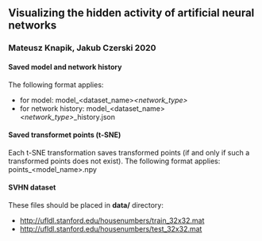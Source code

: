 ## Visualizing the hidden activity of artificial neural networks
### Mateusz Knapik, Jakub Czerski 2020

#### Saved model and network history
The following format applies:
- for model: model_<dataset_name>_<network_type>_<epochs>
- for network history: model_<dataset_name>_<network_type>_<epochs>_history.json

#### Saved transformet points (t-SNE)
Each t-SNE transformation saves transformed points (if and only if such a transformed points does not exist).
The following format applies: points_<model_name>_<layer>_<epochs>.npy

#### SVHN dataset
These files should be placed in __data/__ directory:
- http://ufldl.stanford.edu/housenumbers/train_32x32.mat
- http://ufldl.stanford.edu/housenumbers/test_32x32.mat
